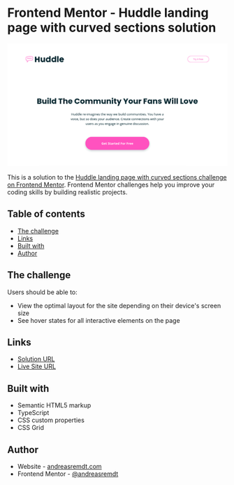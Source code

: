 # Frontend Mentor - Huddle landing page with curved sections solution

![](./screenshot.png)

This is a solution to the [Huddle landing page with curved sections challenge on Frontend Mentor](https://www.frontendmentor.io/challenges/huddle-landing-page-with-curved-sections-5ca5ecd01e82137ec91a50f2). Frontend Mentor challenges help you improve your coding skills by building realistic projects.

## Table of contents

- [The challenge](#the-challenge)
- [Links](#links)
- [Built with](#built-with)
- [Author](#author)

## The challenge

Users should be able to:

- View the optimal layout for the site depending on their device's screen size
- See hover states for all interactive elements on the page

## Links

- [Solution URL](https://github.com/andreasremdt/fm-challenges/tree/main/huddle-landing-page-with-curved-sections/)
- [Live Site URL](https://fm-challenges-ar.netlify.app/huddle-landing-page-with-curved-sections/)

## Built with

- Semantic HTML5 markup
- TypeScript
- CSS custom properties
- CSS Grid

## Author

- Website - [andreasremdt.com](https://andreasremdt.com)
- Frontend Mentor - [@andreasremdt](https://www.frontendmentor.io/profile/andreasremdt)
